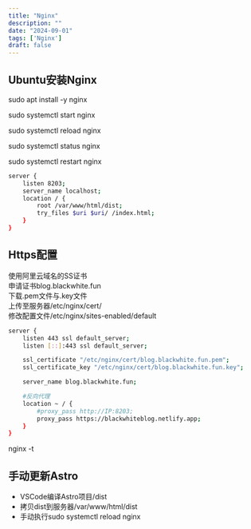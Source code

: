```yaml
---
title: "Nginx"
description: ""
date: "2024-09-01"
tags: ['Nginx']
draft: false
---
```


## Ubuntu安装Nginx

sudo apt install -y nginx  

sudo systemctl start nginx  

sudo systemctl reload nginx  

sudo systemctl status nginx  

sudo systemctl restart nginx  

~~~sh
server {
    listen 8203;
    server_name localhost;
    location / {
        root /var/www/html/dist;
        try_files $uri $uri/ /index.html;
    }
}
~~~

## Https配置

使用阿里云域名的SS证书  
申请证书blog.blackwhite.fun  
下载.pem文件与.key文件  
上传至服务器/etc/nginx/cert/  
修改配置文件/etc/nginx/sites-enabled/default  

~~~sh
server {
    listen 443 ssl default_server;
    listen [::]:443 ssl default_server;

    ssl_certificate "/etc/nginx/cert/blog.blackwhite.fun.pem";  
    ssl_certificate_key "/etc/nginx/cert/blog.blackwhite.fun.key";

    server_name blog.blackwhite.fun;

    #反向代理
    location ~ / {
        #proxy_pass http://IP:8203;
        proxy_pass https://blackwhiteblog.netlify.app;
    }
}
~~~

nginx -t  

## 手动更新Astro

* VSCode编译Astro项目/dist
* 拷贝dist到服务器/var/www/html/dist
* 手动执行sudo systemctl reload nginx  
